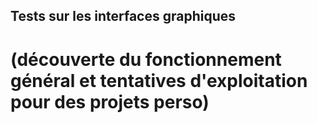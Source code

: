 ## Tests sur les interfaces graphiques
# (découverte du fonctionnement général et tentatives d'exploitation pour des projets perso)